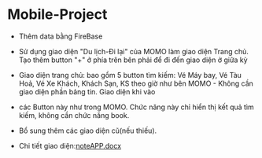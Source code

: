 # Mobile-Project
+ Thêm data bằng FireBase
+ Sử dụng giao diện "Du lịch-Đi lại" của MOMO làm giao diện Trang chủ. Tạo thêm button "+" ở phía trên bên phải để đi đến giao diện ở giữa kỳ
+ Giao diện trang chủ: bao gồm 5 button tìm kiếm: Vé Máy bay, Vé Tàu Hoả, Vé Xe Khách, Khách Sạn, KS theo giờ như bên MOMO - Không cần giao diện phần bảng tin. Giao diện khi vào
+ các Button này như trong MOMO. Chức năng này chỉ hiển thị kết quả tìm kiếm, không cần chức năng book.
+ Bổ sung thêm các giao diện cũ(nếu thiếu).

 + Chi tiết giao diện:[noteAPP.docx](https://github.com/minhdangggg/Mobile-Project/files/8886168/noteAPP.docx)
